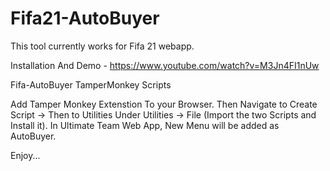# Fifa21-AutoBuyer

This tool currently works for Fifa 21 webapp.

Installation And Demo - https://www.youtube.com/watch?v=M3Jn4FI1nUw

Fifa-AutoBuyer TamperMonkey Scripts

Add Tamper Monkey Extenstion To your Browser.
Then Navigate to Create Script -> Then to Utilities
Under Utilities -> File (Import the two Scripts and Install it).
In Ultimate Team Web App, New Menu will be added as AutoBuyer.

Enjoy...
